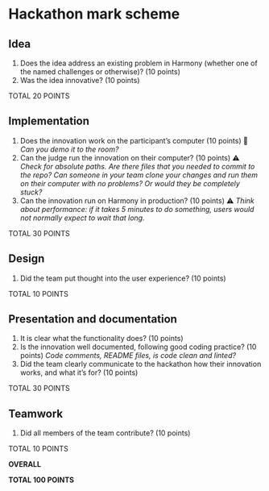 # Hackathon mark scheme

## Idea

1. Does the idea address an existing problem in Harmony (whether one of the named challenges or otherwise)? (10 points)
3. Was the idea innovative? (10 points)

TOTAL 20 POINTS

## Implementation

1. Does the innovation work on the participant’s computer (10 points)
   🏃 *Can you demo it to the room?*
3. Can the judge run the innovation on their computer? (10 points)
   ⚠️ *Check for absolute paths. Are there files that you needed to commit to the repo? Can someone in your team clone your changes and run them on their computer with no problems? Or would they be completely stuck?*
4. Can the innovation run on Harmony in production? (10 points)
   ⚠️ *Think about performance: if it takes 5 minutes to do something, users would not normally expect to wait that long.*

TOTAL 30 POINTS

## Design

1. Did the team put thought into the user experience? (10 points)

TOTAL 10 POINTS

## Presentation and documentation

1. It is clear what the functionality does? (10 points)
2. Is the innovation well documented, following good coding practice? (10 points)
   *Code comments, README files, is code clean and linted?*
4. Did the team clearly communicate to the hackathon how their innovation works, and what it’s for? (10 points)

TOTAL 30 POINTS

## Teamwork

1. Did all members of the team contribute? (10 points)

TOTAL 10 POINTS

**OVERALL**

**TOTAL 100 POINTS**
